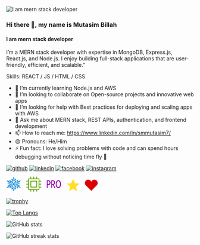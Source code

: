 ![I am mern stack developer](https://media.licdn.com/dms/image/v2/D4D03AQFySCnIGdRDcg/profile-displayphoto-crop_800_800/B4DZlBixhgIEAI-/0/1757741259728?e=1760572800&v=beta&t=SLoFSDTPImiadshsWlzi5k5SSPEsPuEpN561ZDXzePk)

### Hi there 👋, my name is Mutasim Billah
#### I am mern stack developer

I’m a MERN stack developer with expertise in MongoDB, Express.js, React.js, and Node.js. I enjoy building full-stack applications that are user-friendly, efficient, and scalable.”

Skills: REACT / JS / HTML / CSS

- 🌱 I’m currently learning Node.js and AWS 
- 👯 I’m looking to collaborate on Open-source projects and innovative web apps 
- 🤔 I’m looking for help with Best practices for deploying and scaling apps with AWS 
- 💬 Ask me about MERN stack, REST APIs, authentication, and frontend development 
- 📫 How to reach me: https://www.linkedin.com/in/smmutasim7/ 
- 😄 Pronouns: He/Him 
- ⚡ Fun fact: I love solving problems with code and can spend hours debugging without noticing time fly 🚀 


[<img src='https://cdn.jsdelivr.net/npm/simple-icons@3.0.1/icons/github.svg' alt='github' height='40'>](https://github.com/mutasim99)  [<img src='https://cdn.jsdelivr.net/npm/simple-icons@3.0.1/icons/linkedin.svg' alt='linkedin' height='40'>](https://www.linkedin.com/in/https://www.linkedin.com/in/smmutasim7//)  [<img src='https://cdn.jsdelivr.net/npm/simple-icons@3.0.1/icons/facebook.svg' alt='facebook' height='40'>](https://www.facebook.com/https://www.facebook.com/valobasargolpo.valobasa.96)  [<img src='https://cdn.jsdelivr.net/npm/simple-icons@3.0.1/icons/instagram.svg' alt='instagram' height='40'>](https://www.instagram.com/https://www.instagram.com/smmutasim__billah/?hl=en/)  

<a href='https://archiveprogram.github.com/'><img src='https://raw.githubusercontent.com/acervenky/animated-github-badges/master/assets/acbadge.gif' width='40' height='40'></a> <a href='https://docs.github.com/en/developers'><img src='https://raw.githubusercontent.com/acervenky/animated-github-badges/master/assets/devbadge.gif' width='40' height='40'></a> <a href='https://github.com/pricing'><img src='https://raw.githubusercontent.com/acervenky/animated-github-badges/master/assets/pro.gif' width='40' height='40'></a> <a href='https://stars.github.com/'><img src='https://raw.githubusercontent.com/acervenky/animated-github-badges/master/assets/starbadge.gif' width='35' height='35'></a> <a href='https://docs.github.com/en/github/supporting-the-open-source-community-with-github-sponsors'><img src='https://raw.githubusercontent.com/acervenky/animated-github-badges/master/assets/sponsorbadge.gif' width='35' height='35'></a> 

[![trophy](https://github-profile-trophy.vercel.app/?username=mutasim99)](https://github.com/ryo-ma/github-profile-trophy)

[![Top Langs](https://github-readme-stats.vercel.app/api/top-langs/?username=mutasim99)](https://github.com/anuraghazra/github-readme-stats)

![GitHub stats](https://github-readme-stats.vercel.app/api?username=mutasim99&show_icons=true)  

![GitHub streak stats](https://streak-stats.demolab.com/?user=mutasim99)  

